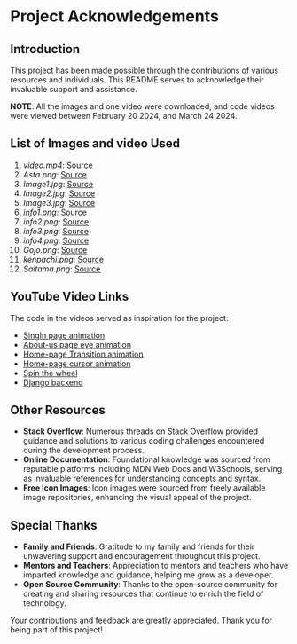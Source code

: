 # Project Acknowledgements

## Introduction
This project has been made possible through the contributions of various resources and individuals. This README serves to acknowledge their invaluable support and assistance.

**NOTE**: All the images and one video were downloaded, and code videos were viewed between February 20 2024, and March 24 2024.

## List of Images and video Used
1. *video.mp4*: [Source](https://www.youtube.com/watch?v=aHqPejJ16qk)
2. *Asta.png*: [Source](https://hiclipart.com/free-transparent-background-png-clipart-ytyfi)
3. *Image1.jpg*: [Source](https://unsplash.com/photos/a-group-of-toy-action-figures-YaNeisj21X0)
4. *Image2.jpg*: [Source](https://www.pexels.com/photo/plastic-toy-robot-on-bright-shelf-at-home-5463103/)
5. *Image3.jpg*: [Source](https://mrwallpaper.com/wallpapers/dragon-ball-z-cartoon-goku-figurine-77otki2it9wi4mvt.html)
6. *info1.png*: [Source](https://www.pinterest.com/pin/222646775313832583/)
7. *info2.png*: [Source](https://www.kindpng.com/imgv/iTxihRw_the-haiyan-benefit-anthology-is-the-brainchild-of/)
8. *info3.png*: [Source](https://no.pinterest.com/pin/614178467933504174/)
9. *info4.png*: [Source](https://www.pngaaa.com/detail/6015532)
10. *Gojo.png*: [Source](https://ongpng.com/stock-photography/gojo-satoru-png-image/)
11. *kenpachi.png*: [Source](https://imgbin.com/png/M6WuPmm0/kenpachi-zaraki-kusajishi-yachiru-t%C5%8Dshir%C5%8D-hitsugaya-s%C5%8Dsuke-aizen-ikkaku-madarame-png
)
9. *Saitama.png*: [Source](https://freebiehive.com/saitama-one-punch-man-png/)





## YouTube Video Links

The code in the videos served as inspiration for the project:

- [SingIn page animation ](https://www.youtube.com/watch?v=51IiJtEKBsc )
- [About-us page eye animation ]( https://www.youtube.com/watch?v=4yO88ekTs14)
- [Home-page Transition animation ](https://www.youtube.com/watch?v=O6mSoDVnmBY)
- [Home-page cursor animation ](https://www.youtube.com/watch?v=bVyigcIt-ac)
- [Spin the wheel](https://www.youtube.com/watch?v=ETFdNsBP04c)
- [Django backend]( https://www.youtube.com/watch?v=obZMr9URmVI&list=PL-51WBLyFTg0omnamUjL1TCVov7yDTRng&index=2)



## Other Resources

- **Stack Overflow**: Numerous threads on Stack Overflow provided guidance and solutions to various coding challenges encountered during the development process.
- **Online Documentation**: Foundational knowledge was sourced from reputable platforms including MDN Web Docs and W3Schools, serving as invaluable references for understanding concepts and syntax.
- **Free Icon Images**: Icon images were sourced from freely available image repositories, enhancing the visual appeal of the project.

## Special Thanks

- **Family and Friends**: Gratitude to my family and friends for their unwavering support and encouragement throughout this project.
- **Mentors and Teachers**: Appreciation to mentors and teachers who have imparted knowledge and guidance, helping me grow as a developer.
- **Open Source Community**: Thanks to the open-source community for creating and sharing resources that continue to enrich the field of technology.



Your contributions and feedback are greatly appreciated. Thank you for being part of this project!

